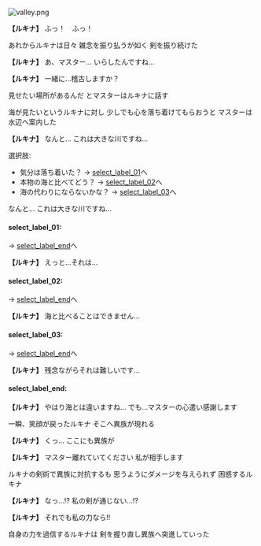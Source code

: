 
![valley.png](../images/backgrounds/valley.png)

**【ルキナ】**
ふっ！　ふっ！

あれからルキナは日々
雑念を振り払うが如く
剣を振り続けた

**【ルキナ】**
あ、マスター…
いらしたんですね…

**【ルキナ】**
一緒に…稽古しますか？

見せたい場所があるんだ
とマスターはルキナに話す

海が見たいというルキナに対し
少しでも心を落ち着けてもらおうと
マスターは水辺へ案内した

**【ルキナ】**
なんと…
これは大きな川ですね…

選択肢:
- 気分は落ち着いた？ → [select_label_01](#select_label_01)へ
- 本物の海と比べてどう？ → [select_label_02](#select_label_02)へ
- 海の代わりにならないかな？ → [select_label_03](#select_label_03)へ

なんと…
これは大きな川ですね…

#### select_label_01:
 → [select_label_end](#select_label_end)へ

**【ルキナ】**
えっと…それは…

#### select_label_02:
 → [select_label_end](#select_label_end)へ

**【ルキナ】**
海と比べることはできません…

#### select_label_03:
 → [select_label_end](#select_label_end)へ

**【ルキナ】**
残念ながらそれは難しいです…

#### select_label_end:

**【ルキナ】**
やはり海とは違いますね…
でも…マスターの心遣い感謝します

一瞬、笑顔が戻ったルキナ
そこへ異族が現れる

**【ルキナ】**
くっ…
ここにも異族が

**【ルキナ】**
マスター離れていてください
私が相手します

ルキナの剣術で異族に対抗するも
思うようにダメージを与えられず
困惑するルキナ

**【ルキナ】**
なっ…!?
私の剣が通じない…!?

**【ルキナ】**
それでも私の力なら!!

自身の力を過信するルキナは
剣を握り直し異族へ突進していった